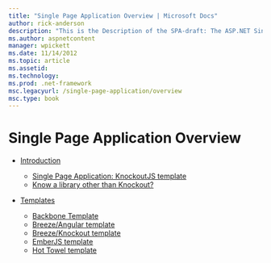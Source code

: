```yaml
---
title: "Single Page Application Overview | Microsoft Docs"
author: rick-anderson
description: "This is the Description of the SPA-draft: The ASP.NET Single Page Application (SPA) is a new feature in MVC 4 beta preview. It provides a better end-to-end e..."
ms.author: aspnetcontent
manager: wpickett
ms.date: 11/14/2012
ms.topic: article
ms.assetid: 
ms.technology: 
ms.prod: .net-framework
msc.legacyurl: /single-page-application/overview
msc.type: book
---
```

Single Page Application Overview
====================
- [Introduction](introduction/index.md)

    - [Single Page Application: KnockoutJS template](introduction/knockoutjs-template.md)
    - [Know a library other than Knockout?](introduction/other-libraries.md)
- [Templates](templates/index.md)

    - [Backbone Template](templates/backbonejs-template.md)
    - [Breeze/Angular template](templates/breezeangular-template.md)
    - [Breeze/Knockout template](templates/breezeknockout-template.md)
    - [EmberJS template](templates/emberjs-template.md)
    - [Hot Towel template](templates/hottowel-template.md)